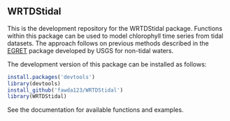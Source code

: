 ## WRTDStidal

This is the development repository for the WRTDStidal package.  Functions within this package can be used to model chlorophyll time series from tidal datasets.  The approach follows on previous methods described in the [EGRET](https://github.com/USGS-R/EGRET) package developed by USGS for non-tidal waters.

The development version of this package can be installed as follows:

```r
install.packages('devtools')
library(devtools)
install_github('fawda123/WRTDStidal')
library(WRTDStidal)
```

See the documentation for available functions and examples.